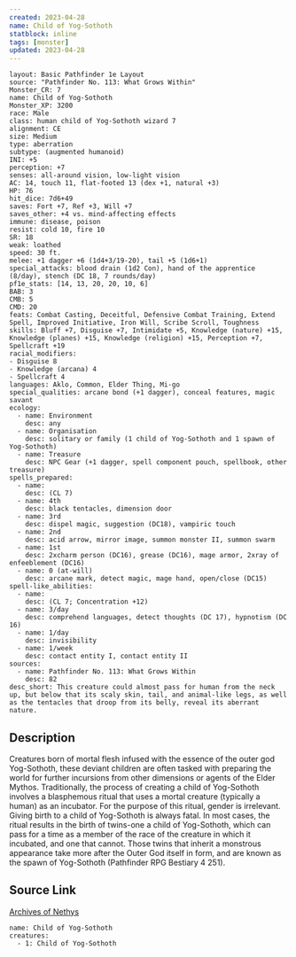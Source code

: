 ```yaml
---
created: 2023-04-28
name: Child of Yog-Sothoth
statblock: inline
tags: [monster]
updated: 2023-04-28
---
```

```statblock
layout: Basic Pathfinder 1e Layout
source: "Pathfinder No. 113: What Grows Within"
Monster_CR: 7
name: Child of Yog-Sothoth
Monster_XP: 3200
race: Male
class: human child of Yog-Sothoth wizard 7
alignment: CE
size: Medium
type: aberration
subtype: (augmented humanoid)
INI: +5
perception: +7
senses: all-around vision, low-light vision
AC: 14, touch 11, flat-footed 13 (dex +1, natural +3)
HP: 76
hit_dice: 7d6+49
saves: Fort +7, Ref +3, Will +7
saves_other: +4 vs. mind-affecting effects
immune: disease, poison
resist: cold 10, fire 10
SR: 18
weak: loathed
speed: 30 ft.
melee: +1 dagger +6 (1d4+3/19-20), tail +5 (1d6+1)
special_attacks: blood drain (1d2 Con), hand of the apprentice (8/day), stench (DC 18, 7 rounds/day)
pf1e_stats: [14, 13, 20, 20, 10, 6]
BAB: 3
CMB: 5
CMD: 20
feats: Combat Casting, Deceitful, Defensive Combat Training, Extend Spell, Improved Initiative, Iron Will, Scribe Scroll, Toughness
skills: Bluff +7, Disguise +7, Intimidate +5, Knowledge (nature) +15, Knowledge (planes) +15, Knowledge (religion) +15, Perception +7, Spellcraft +19
racial_modifiers:
- Disguise 8
- Knowledge (arcana) 4
- Spellcraft 4
languages: Aklo, Common, Elder Thing, Mi-go
special_qualities: arcane bond (+1 dagger), conceal features, magic savant
ecology:
  - name: Environment
    desc: any
  - name: Organisation
    desc: solitary or family (1 child of Yog-Sothoth and 1 spawn of Yog-Sothoth)
  - name: Treasure
    desc: NPC Gear (+1 dagger, spell component pouch, spellbook, other treasure)
spells_prepared:
  - name:
    desc: (CL 7)
  - name: 4th
    desc: black tentacles, dimension door
  - name: 3rd
    desc: dispel magic, suggestion (DC18), vampiric touch
  - name: 2nd
    desc: acid arrow, mirror image, summon monster II, summon swarm
  - name: 1st
    desc: 2xcharm person (DC16), grease (DC16), mage armor, 2xray of enfeeblement (DC16)
  - name: 0 (at-will)
    desc: arcane mark, detect magic, mage hand, open/close (DC15)
spell-like_abilities:
  - name:
    desc: (CL 7; Concentration +12)
  - name: 3/day
    desc: comprehend languages, detect thoughts (DC 17), hypnotism (DC 16)
  - name: 1/day
    desc: invisibility
  - name: 1/week
    desc: contact entity I, contact entity II
sources:
  - name: Pathfinder No. 113: What Grows Within
    desc: 82
desc_short: This creature could almost pass for human from the neck up, but below that its scaly skin, tail, and animal-like legs, as well as the tentacles that droop from its belly, reveal its aberrant nature.
```
## Description
Creatures born of mortal flesh infused with the essence of the outer god Yog-Sothoth, these deviant children are often tasked with preparing the world for further incursions from other dimensions or agents of the Elder Mythos. Traditionally, the process of creating a child of Yog-Sothoth involves a blasphemous ritual that uses a mortal creature (typically a human) as an incubator. For the purpose of this ritual, gender is irrelevant. Giving birth to a child of Yog-Sothoth is always fatal. In most cases, the ritual results in the birth of twins-one a child of Yog-Sothoth, which can pass for a time as a member of the race of the creature in which it incubated, and one that cannot. Those twins that inherit a monstrous appearance take more after the Outer God itself in form, and are known as the spawn of Yog-Sothoth (Pathfinder RPG Bestiary 4 251).
## Source Link
[Archives of Nethys](https://aonprd.com/MonsterDisplay.aspx?ItemName=Child%20of%20Yog-Sothoth)
```encounter-table
name: Child of Yog-Sothoth
creatures:
  - 1: Child of Yog-Sothoth
```
